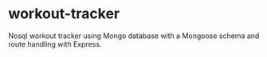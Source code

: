 # workout-tracker
Nosql workout tracker using Mongo database with a Mongoose schema and route handling with Express.

